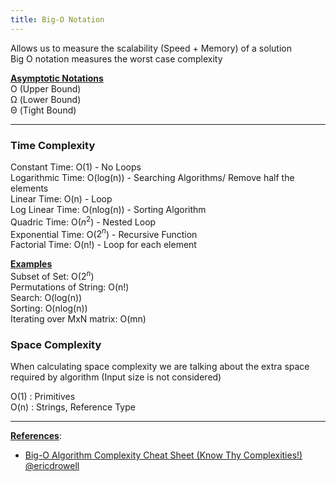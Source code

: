 ```yaml
---
title: Big-O Notation
---
```


Allows us to measure the scalability (Speed + Memory) of a solution  
Big O notation measures the worst case complexity

**<u>Asymptotic Notations</u>**  
O (Upper Bound)  
Ω (Lower Bound)  
Θ (Tight Bound)

---

### Time Complexity

Constant Time: O(1) - No Loops  
Logarithmic Time: O(log(n)) - Searching Algorithms/ Remove half the elements  
Linear Time: O(n) - Loop  
Log Linear Time: O(nlog(n)) - Sorting Algorithm  
Quadric Time: O($n^2$) - Nested Loop  
Exponential Time: O($2^n$) - Recursive Function  
Factorial Time: O(n!) - Loop for each element

**<u>Examples</u>**  
Subset of Set: O($2^n$)  
Permutations of String: O(n!)  
Search: O(log(n))  
Sorting: O(nlog(n))  
Iterating over MxN matrix: O(mn)

### Space Complexity

When calculating space complexity we are talking about the extra space required by algorithm (Input size is not considered) 

O(1) : Primitives  
O(n) : Strings, Reference Type

---

**<u>References</u>**:

* [Big-O Algorithm Complexity Cheat Sheet (Know Thy Complexities!) @ericdrowell](https://www.bigocheatsheet.com/)